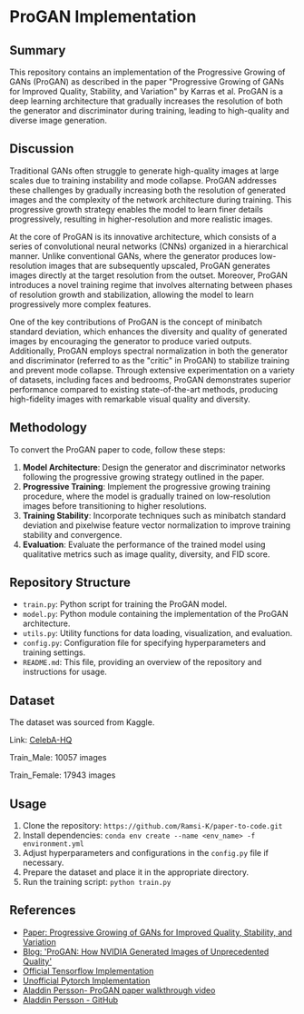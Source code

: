 # ProGAN Implementation

## Summary

This repository contains an implementation of the Progressive Growing of GANs (ProGAN) as described in the paper "Progressive Growing of GANs for Improved Quality, Stability, and Variation" by Karras et al. ProGAN is a deep learning architecture that gradually increases the resolution of both the generator and discriminator during training, leading to high-quality and diverse image generation.

## Discussion

Traditional GANs often struggle to generate high-quality images at large scales due to training instability and mode collapse. ProGAN addresses these challenges by gradually increasing both the resolution of generated images and the complexity of the network architecture during training. This progressive growth strategy enables the model to learn finer details progressively, resulting in higher-resolution and more realistic images.

At the core of ProGAN is its innovative architecture, which consists of a series of convolutional neural networks (CNNs) organized in a hierarchical manner. Unlike conventional GANs, where the generator produces low-resolution images that are subsequently upscaled, ProGAN generates images directly at the target resolution from the outset. Moreover, ProGAN introduces a novel training regime that involves alternating between phases of resolution growth and stabilization, allowing the model to learn progressively more complex features.

One of the key contributions of ProGAN is the concept of minibatch standard deviation, which enhances the diversity and quality of generated images by encouraging the generator to produce varied outputs. Additionally, ProGAN employs spectral normalization in both the generator and discriminator (referred to as the "critic" in ProGAN) to stabilize training and prevent mode collapse. Through extensive experimentation on a variety of datasets, including faces and bedrooms, ProGAN demonstrates superior performance compared to existing state-of-the-art methods, producing high-fidelity images with remarkable visual quality and diversity.

## Methodology

To convert the ProGAN paper to code, follow these steps:

1. **Model Architecture**: Design the generator and discriminator networks following the progressive growing strategy outlined in the paper.
2. **Progressive Training**: Implement the progressive growing training procedure, where the model is gradually trained on low-resolution images before transitioning to higher resolutions.
3. **Training Stability**: Incorporate techniques such as minibatch standard deviation and pixelwise feature vector normalization to improve training stability and convergence.
4. **Evaluation**: Evaluate the performance of the trained model using qualitative metrics such as image quality, diversity, and FID score.

## Repository Structure

- `train.py`: Python script for training the ProGAN model.
- `model.py`: Python module containing the implementation of the ProGAN architecture.
- `utils.py`: Utility functions for data loading, visualization, and evaluation.
- `config.py`: Configuration file for specifying hyperparameters and training settings.
- `README.md`: This file, providing an overview of the repository and instructions for usage.

## Dataset

The dataset was sourced from Kaggle.

Link: [CelebA-HQ](https://www.kaggle.com/datasets/lamsimon/celebahq)

Train_Male: 10057 images

Train_Female: 17943 images

## Usage

1. Clone the repository: `https://github.com/Ramsi-K/paper-to-code.git`
2. Install dependencies: `conda env create --name <env_name> -f environment.yml`
3. Adjust hyperparameters and configurations in the `config.py` file if necessary.
4. Prepare the dataset and place it in the appropriate directory.
5. Run the training script: `python train.py`

## References

- [Paper: Progressive Growing of GANs for Improved Quality, Stability, and Variation](https://arxiv.org/abs/1710.10196)
- [Blog: 'ProGAN: How NVIDIA Generated Images of Unprecedented Quality'](https://towardsdatascience.com/progan-how-nvidia-generated-images-of-unprecedented-quality-51c98ec2cbd2)
- [Official Tensorflow Implementation](https://github.com/tkarras/progressive_growing_of_gans?tab=readme-ov-file)
- [Unofficial Pytorch Implementation](https://github.com/akanimax/pro_gan_pytorch)
- [Aladdin Persson- ProGAN paper walkthrough video](https://www.youtube.com/watch?v=lhs78if-E7E&ab_channel=AladdinPersson)
- [Aladdin Persson - GitHub](https://github.com/aladdinpersson)